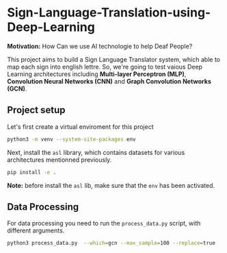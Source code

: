 # Sign-Language-Translation-using-Deep-Learning

**Motivation:** How Can we use AI technologie to help Deaf People?

This project aims to build a Sign Language Translator system, which able to map each sign into english lettre. So, we're going to test vaious Deep Learning architectures including **Multi-layer Perceptron (MLP)**, **Convolution Neural Networks (CNN)** and **Graph Convolution Networks (GCN)**. 


## Project setup

Let's first create a virtual enviroment for this project

```bash
python3 -m venv --system-site-packages env
```

Next, install the `asl` library, which contains datasets for various architectures mentionned previously.

```bash
pip install -e .
```

**Note:** before install the `asl` lib, make sure that the `env` has been activated.

## Data Processing

For data processing you need to run the `process_data.py` script, with different arguments.

```bash
python3 process_data.py  --which=gcn --max_sample=100 --replace=true
```